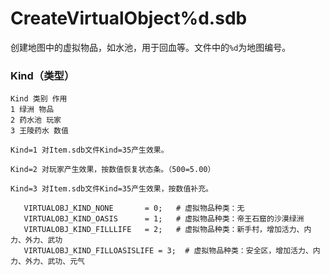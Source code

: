 # CreateVirtualObject%d.sdb

创建地图中的虚拟物品，如水池，用于回血等。文件中的`%d`为地图编号。

### Kind（类型）

```
Kind 类别 作用
1 绿洲 物品
2 药水池 玩家
3 王陵药水 数值

Kind=1 对Item.sdb文件Kind=35产生效果。

Kind=2 对玩家产生效果，按数值恢复状态条。（500=5.00）

Kind=3 对Item.sdb文件Kind=35产生效果，按数值补充。

   VIRTUALOBJ_KIND_NONE       = 0;   # 虚拟物品种类：无
   VIRTUALOBJ_KIND_OASIS      = 1;   # 虚拟物品种类：帝王石窟的沙漠绿洲
   VIRTUALOBJ_KIND_FILLLIFE   = 2;   # 虚拟物品种类：新手村，增加活力、内力、外力、武功
   VIRTUALOBJ_KIND_FILLOASISLIFE = 3;  # 虚拟物品种类：安全区，增加活力、内力、外力、武功、元气

```
